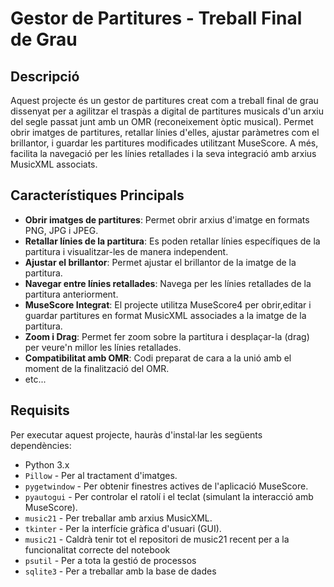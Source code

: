 # Gestor de Partitures - Treball Final de Grau

## Descripció

Aquest projecte és un gestor de partitures creat com a treball final de grau dissenyat per a agilitzar el traspàs a digital de partitures musicals d'un arxiu del segle passat junt amb un OMR (reconeixement òptic musical). Permet obrir imatges de partitures, retallar línies d'elles, ajustar paràmetres com el brillantor, i guardar les partitures modificades utilitzant MuseScore. A més, facilita la navegació per les línies retallades i la seva integració amb arxius MusicXML associats.

## Característiques Principals

- **Obrir imatges de partitures**: Permet obrir arxius d'imatge en formats PNG, JPG i JPEG.
- **Retallar línies de la partitura**: Es poden retallar línies específiques de la partitura i visualitzar-les de manera independent.
- **Ajustar el brillantor**: Permet ajustar el brillantor de la imatge de la partitura.
- **Navegar entre línies retallades**: Navega per les línies retallades de la partitura anteriorment.
- **MuseScore Integrat**: El projecte utilitza MuseScore4 per obrir,editar i guardar partitures en format MusicXML associades a la imatge de la partitura.
- **Zoom i Drag**: Permet fer zoom sobre la partitura i desplaçar-la (drag) per veure'n millor les línies retallades.
- **Compatibilitat amb OMR**: Codi preparat de cara a la unió amb el moment de la finalització del OMR.
- etc...

## Requisits

Per executar aquest projecte, hauràs d'instal·lar les següents dependències:

- Python 3.x
- `Pillow` - Per al tractament d'imatges.
- `pygetwindow` - Per obtenir finestres actives de l'aplicació MuseScore.
- `pyautogui` - Per controlar el ratolí i el teclat (simulant la interacció amb MuseScore).
- `music21` - Per treballar amb arxius MusicXML.
- `tkinter` - Per la interfície gràfica d'usuari (GUI).
- `music21` - Caldrà tenir tot el repositori de music21 recent per a la funcionalitat correcte del notebook
- `psutil` - Per a tota la gestió de processos
-  `sqlite3` - Per a treballar amb la base de dades



